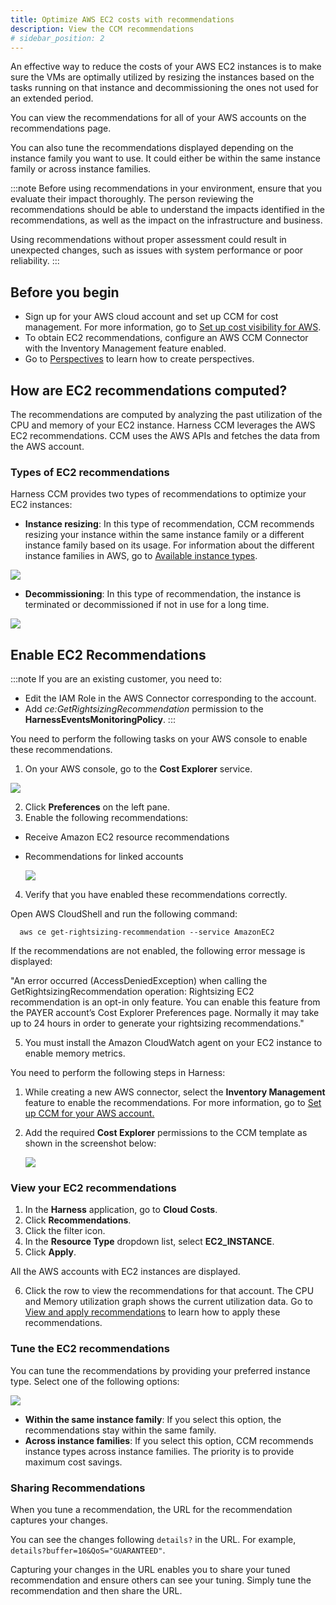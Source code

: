 ```yaml
---
title: Optimize AWS EC2 costs with recommendations
description: View the CCM recommendations
# sidebar_position: 2
---
```



An effective way to reduce the costs of your AWS EC2 instances is to make sure the VMs are optimally utilized by resizing the instances based on the tasks running on that instance and decommissioning the ones not used for an extended period.

You can view the recommendations for all of your AWS accounts on the recommendations page. 

You can also tune the recommendations displayed depending on the instance family you want to use. It could either be within the same instance family or across instance families.


:::note
Before using recommendations in your environment, ensure that you evaluate their impact thoroughly. The person reviewing the recommendations should be able to understand the impacts identified in the recommendations, as well as the impact on the infrastructure and business.

Using recommendations without proper assessment could result in unexpected changes, such as issues with system performance or poor reliability.
:::


## Before you begin


* Sign up for your AWS cloud account and set up CCM for cost management. For more information, go to  [Set up cost visibility for AWS](https://developer.harness.io/docs/cloud-cost-management/onboard-with-cloud-cost-management/set-up-cloud-cost-management/set-up-cost-visibility-for-aws).
* To obtain EC2 recommendations, configure an AWS CCM Connector with the Inventory Management feature enabled.
* Go to [Perspectives](https://developer.harness.io/docs/cloud-cost-management/use-cloud-cost-management/ccm-perspectives/create-cost-perspectives) to learn how to create perspectives.


## How are EC2 recommendations computed?


The recommendations are computed by analyzing the past utilization of the CPU and memory of your EC2 instance. Harness CCM leverages the AWS EC2 recommendations. CCM uses the AWS APIs and fetches the data from the AWS account.


### Types of EC2 recommendations

Harness CCM provides two types of recommendations to optimize your EC2 instances:



* **Instance resizing**: In this type of recommendation, CCM recommends resizing your instance within the same instance family or a different instance family based on its usage. For information about the different instance families in AWS, go to [Available instance types](https://docs.aws.amazon.com/AWSEC2/latest/WindowsGuide/instance-types.html#AvailableInstanceTypes). 
 



![](./static/ec2-recommendations-1.png)

* **Decommissioning**: In this type of recommendation, the instance is terminated or decommissioned if not in use for a long time.
 

![](./static/ec2-recom-decommission.png)



## Enable EC2 Recommendations



:::note
If you are an existing customer, you need to:
* Edit the IAM Role in the AWS Connector corresponding to the account.
* Add _ce:GetRightsizingRecommendation_ permission to the **HarnessEventsMonitoringPolicy**.
:::



You need to perform the following tasks on your AWS console to enable these recommendations.

1. On your AWS console, go to the **Cost Explorer** service.

  ![](./static/ec2-recom-aws-screen-1.png)
  

2. Click **Preferences** on the left pane.
3. Enable the following recommendations:
 * Receive Amazon EC2 resource recommendations 
 * Recommendations for linked accounts
  
    ![](./static/ec2-recom-aws-screen-2.png)



4. Verify that you have enabled these recommendations correctly. 

  Open AWS CloudShell and run the following command: 

```
  aws ce get-rightsizing-recommendation --service AmazonEC2
```
 
 If the recommendations are not enabled, the following error message is displayed:

     
  "An error occurred (AccessDeniedException) when calling the GetRightsizingRecommendation operation: Rightsizing EC2 recommendation is an opt-in only feature. You can enable this feature from the PAYER account’s Cost Explorer Preferences page. Normally it may take up to 24 hours in order to generate your rightsizing recommendations."

5. You must install the Amazon CloudWatch agent on your EC2 instance to enable memory metrics.

You need to perform the following steps in Harness:


1. While creating a new AWS connector, select the **Inventory Management** feature to enable the recommendations. For more information, go to [Set up CCM for your AWS account.](https://developer.harness.io/docs/cloud-cost-management/onboard-with-cloud-cost-management/set-up-cloud-cost-management/set-up-cost-visibility-for-aws#choose-requirements)

 
2. Add the required **Cost Explorer** permissions to the CCM template as shown in the screenshot below:

    ![](./static/ec2-create-cross-account-role.png)

  

### View your EC2 recommendations


1. In the **Harness** application, go to **Cloud Costs**.
2. Click **Recommendations**.
3. Click the filter icon.
4. In the **Resource Type** dropdown list, select **EC2_INSTANCE**.
5. Click **Apply**. 

  All the AWS accounts with EC2 instances are displayed. 

6. Click the row to view the recommendations for that account.  The CPU and Memory utilization graph shows the current utilization data. Go to [View and apply recommendations](https://developer.harness.io/docs/cloud-cost-management/use-cloud-cost-management/ccm-recommendations/home-recommendations) to learn how to apply these recommendations.


### Tune the EC2 recommendations

You can tune the recommendations by providing your preferred instance type. Select one of the following options:


  ![](./static/ec2-tune-recommendations.png)


* **Within the same instance family**: If you select this option, the recommendations stay within the same family.
* **Across instance families**: If you select this option, CCM recommends instance types across instance families. The priority is to provide maximum cost savings.



### Sharing Recommendations​


When you tune a recommendation, the URL for the recommendation captures your changes.


You can see the changes following `details?` in the URL. For example, `details?buffer=10&QoS="GUARANTEED"`.


Capturing your changes in the URL enables you to share your tuned recommendation and ensure others can see your tuning. Simply tune the recommendation and then share the URL.

